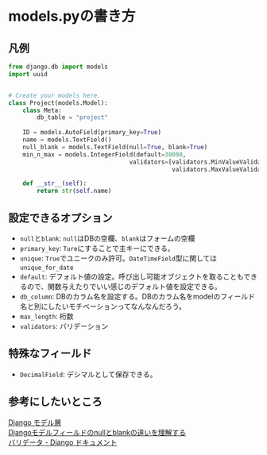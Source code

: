 # models.pyの書き方

## 凡例

```python
from django.db import models
import uuid


# Create your models here.
class Project(models.Model):
    class Meta:
        db_table = "project"
        
    ID = models.AutoField(primary_key=True)
    name = models.TextField()
    null_blank = models.TextField(null=True, blank=True)
    min_n_max = models.IntegerField(default=30000,
                                  validators=[validators.MinValueValidator(10000),
                                              validators.MaxValueValidator(100000)])

    def __str__(self):
        return str(self.name)


```

## 設定できるオプション
- ``null``と``blank``: ``null``はDBの空欄、``blank``はフォームの空欄
- ``primary_key``: ``Ture``にすることで主キーにできる。
- ``unique``: ``True``でユニークのみ許可。``DateTimeField``型に関しては``unique_for_date``
- ``default``: デフォルト値の設定。呼び出し可能オブジェクトを取ることもできるので、関数与えたりでいい感じのデフォルト値を設定できる。
- ``db_column``: DBのカラム名を設定する。DBのカラム名をmodelのフィールド名と別にしたいモチベーションってなんなんだろう。
- ``max_length``: 桁数
- ``validators``: バリデーション

## 特殊なフィールド
- ``DecimalField``: デシマルとして保存できる。

## 参考にしたいところ
[Django モデル層](https://qiita.com/sandream/items/494887598bacfc2b244c)  
[Djangoモデルフィールドのnullとblankの違いを理解する](https://djangobrothers.com/blogs/django_null_blank/)   
[バリデータ - Django ドキュメント](https://docs.djangoproject.com/ja/2.2/ref/validators/)   
